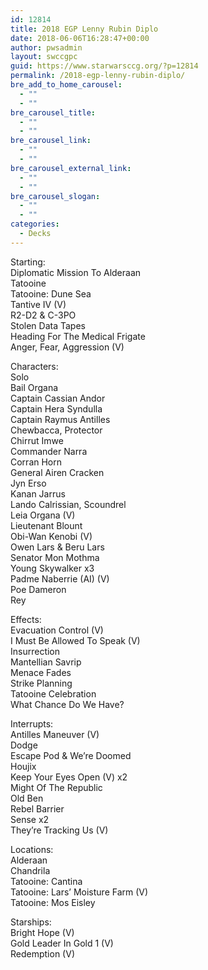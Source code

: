 ```yaml
---
id: 12814
title: 2018 EGP Lenny Rubin Diplo
date: 2018-06-06T16:28:47+00:00
author: pwsadmin
layout: swccgpc
guid: https://www.starwarsccg.org/?p=12814
permalink: /2018-egp-lenny-rubin-diplo/
bre_add_to_home_carousel:
  - ""
  - ""
bre_carousel_title:
  - ""
  - ""
bre_carousel_link:
  - ""
  - ""
bre_carousel_external_link:
  - ""
  - ""
bre_carousel_slogan:
  - ""
  - ""
categories:
  - Decks
---
```

Starting:  
Diplomatic Mission To Alderaan  
Tatooine  
Tatooine: Dune Sea  
Tantive IV (V)  
R2-D2 & C-3PO  
Stolen Data Tapes  
Heading For The Medical Frigate  
Anger, Fear, Aggression (V)

Characters:  
Solo  
Bail Organa  
Captain Cassian Andor  
Captain Hera Syndulla  
Captain Raymus Antilles  
Chewbacca, Protector  
Chirrut Imwe  
Commander Narra  
Corran Horn  
General Airen Cracken  
Jyn Erso  
Kanan Jarrus  
Lando Calrissian, Scoundrel  
Leia Organa (V)  
Lieutenant Blount  
Obi-Wan Kenobi (V)  
Owen Lars & Beru Lars  
Senator Mon Mothma  
Young Skywalker x3  
Padme Naberrie (AI) (V)  
Poe Dameron  
Rey

Effects:  
Evacuation Control (V)  
I Must Be Allowed To Speak (V)  
Insurrection  
Mantellian Savrip  
Menace Fades  
Strike Planning  
Tatooine Celebration  
What Chance Do We Have?

Interrupts:  
Antilles Maneuver (V)  
Dodge  
Escape Pod & We&#8217;re Doomed  
Houjix  
Keep Your Eyes Open (V) x2  
Might Of The Republic  
Old Ben  
Rebel Barrier  
Sense x2  
They&#8217;re Tracking Us (V)

Locations:  
Alderaan  
Chandrila  
Tatooine: Cantina  
Tatooine: Lars&#8217; Moisture Farm (V)  
Tatooine: Mos Eisley

Starships:  
Bright Hope (V)  
Gold Leader In Gold 1 (V)  
Redemption (V)